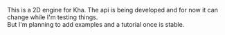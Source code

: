 This is a 2D engine for Kha. The api is being developed and for now it can change while I'm testing things.  
But I'm planning to add examples and a tutorial once is stable.
